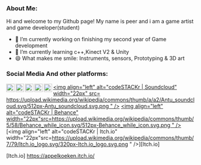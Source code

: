 ### About Me: 
Hi and welcome to my Github page!
My name is peer and i am a game artist and game developer(student)

- 🔭 I’m currently working on finishing my second year of Game development
- 🌱 I’m currently learning c++,Kinect V2 & Unity
- 😄 What makes me smile: Instruments, sensors, Prototyping & 3D art

### Social Media And other platforms:
[<img align="left" alt="codeSTACKr.com" width="22px" src="https://upload.wikimedia.org/wikipedia/commons/3/31/Blogger.svg" />][website]
[<img align="left" alt="codeSTACKr | YouTube" width="22px" src="https://upload.wikimedia.org/wikipedia/commons/f/fc/YouTube_play_button_square_%282013-2017%29.svg" />][youtube]
[<img align="left" alt="codeSTACKr | Twitter" width="22px" src="https://upload.wikimedia.org/wikipedia/commons/4/4f/Twitter-logo.svg" />][twitter]
[<img align="left" alt="codeSTACKr | LinkedIn" width="22px" src="https://upload.wikimedia.org/wikipedia/commons/e/e9/Linkedin_icon.svg" />][linkedin]
[<img align="left" alt="codeSTACKr | Instagram" width="22px" src="https://upload.wikimedia.org/wikipedia/commons/e/e7/Instagram_logo_2016.svg" />][instagram]
[<img align="left" alt="codeSTACKr | Soundcloud" width="22px" src= https://upload.wikimedia.org/wikipedia/commons/thumb/a/a2/Antu_soundcloud.svg/512px-Antu_soundcloud.svg.png " />][Soundcloud]
  [<img align="left" alt="codeSTACKr | Behance" width="22px"src=https://upload.wikimedia.org/wikipedia/commons/thumb/5/58/Behance_while_icon.svg/512px-Behance_while_icon.svg.png " />][Behance]
  [<img align="left" alt="codeSTACKr | Itch.io" width="22px"src=https://upload.wikimedia.org/wikipedia/commons/thumb/7/79/Itch.io_logo.svg/320px-Itch.io_logo.svg.png " />][Itch.io]



[website]: https://peersplayfullworld.blogspot.com/
[twitter]: https://twitter.com/PeerLomans
[youtube]: https://www.youtube.com/channel/UCfxUVdVpsSGFSJkeXcnGSxg
[instagram]: https://www.instagram.com/justreallypear/
[linkedin]: https://www.linkedin.com/in/peer-lomans-92953a205/
[Soundcloud]: https://soundcloud.com/peer-lomans
[Behance]: https://www.behance.net/PeerLomans
[Itch.io] https://appelkoeken.itch.io/
<!--
**peeriscool/peeriscool** is a ✨ _special_ ✨ repository because its `README.md` (this file) appears on your GitHub profile.

Here are some ideas to get you started:

- 🔭 I’m currently working on...
- 🌱 I’m currently learning ...
- 👯 I’m looking to collaborate on ...
- 🤔 I’m looking for help with ...
- 💬 Ask me about ...
- 📫 How to reach me: ...
- 😄 Pronouns: ...
- ⚡ Fun fact: ...
-->
